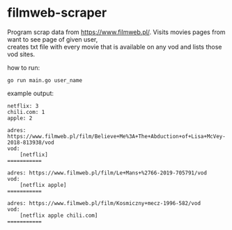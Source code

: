 # filmweb-scraper
Program scrap data from https://www.filmweb.pl/. Visits movies pages from want to see page of given user,  
creates txt file with every movie that is available on any vod and lists those vod sites.

how to run:
```
go run main.go user_name
```


example output:
```
netflix: 3
chili.com: 1
apple: 2

adres: https://www.filmweb.pl/film/Believe+Me%3A+The+Abduction+of+Lisa+McVey-2018-813938/vod
vod:
	[netflix]
===========

adres: https://www.filmweb.pl/film/Le+Mans+%2766-2019-705791/vod
vod:
	[netflix apple]
===========

adres: https://www.filmweb.pl/film/Kosmiczny+mecz-1996-582/vod
vod:
	[netflix apple chili.com]
===========
```
